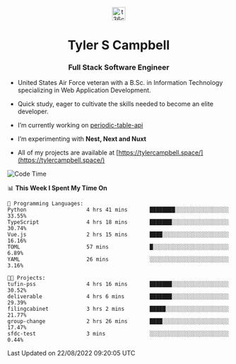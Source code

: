 <p align="center">
<a href="https://www.linkedin.com/in/t36campbell" target="blank"><img align="center" src="https://ik.imagekit.io/t36campbell/Portfolio/linkedin.png.original_m8bbGgPh6.png" alt="t36campbell" height="30" width="30" /></a>
</p>
<h1 align="center">Tyler S Campbell</h1>
<h3 align="center">Full Stack Software Engineer</h3>

* United States Air Force veteran with a B.Sc. in Information Technology specializing in Web Application Development. 

* Quick study, eager to cultivate the skills needed to become an elite developer.

* I’m currently working on [periodic-table-api](https://github.com/t36campbell/periodic-table-api)

* I’m experimenting with **Nest, Next and Nuxt**

* All of my projects are available at [https://tylercampbell.space/](https://tylercampbell.space/)

<!--START_SECTION:waka-->
![Code Time](http://img.shields.io/badge/Code%20Time-1%2C748%20hrs%2030%20mins-blue)

📊 **This Week I Spent My Time On** 

```text
💬 Programming Languages: 
Python                   4 hrs 41 mins       ████████░░░░░░░░░░░░░░░░░   33.55% 
TypeScript               4 hrs 18 mins       ███████░░░░░░░░░░░░░░░░░░   30.74% 
Vue.js                   2 hrs 15 mins       ████░░░░░░░░░░░░░░░░░░░░░   16.16% 
TOML                     57 mins             █░░░░░░░░░░░░░░░░░░░░░░░░   6.89% 
YAML                     26 mins             ░░░░░░░░░░░░░░░░░░░░░░░░░   3.16%

🐱‍💻 Projects: 
tufin-pss                4 hrs 16 mins       ███████░░░░░░░░░░░░░░░░░░   30.52% 
deliverable              4 hrs 6 mins        ███████░░░░░░░░░░░░░░░░░░   29.39% 
filingcabinet            3 hrs 2 mins        █████░░░░░░░░░░░░░░░░░░░░   21.77% 
group-change             2 hrs 26 mins       ████░░░░░░░░░░░░░░░░░░░░░   17.47% 
sfdc-test                3 mins              ░░░░░░░░░░░░░░░░░░░░░░░░░   0.44%

```


 Last Updated on 22/08/2022 09:20:05 UTC
<!--END_SECTION:waka-->
